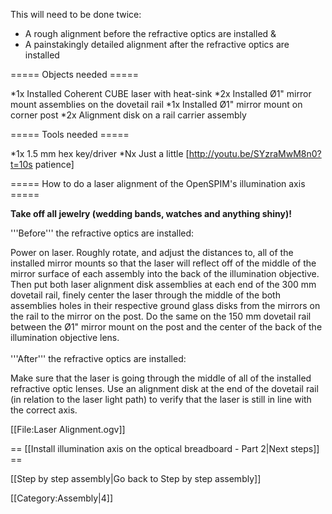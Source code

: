 This will need to be done twice:

* A rough alignment before the refractive optics are installed &
* A painstakingly detailed alignment after the refractive optics are installed

===== Objects needed =====

*1x Installed Coherent CUBE laser with heat-sink
*2x Installed Ø1" mirror mount assemblies on the dovetail rail
*1x Installed Ø1" mirror mount on corner post
*2x Alignment disk on a rail carrier assembly

===== Tools needed =====

*1x 1.5 mm hex key/driver
*Nx Just a little [http://youtu.be/SYzraMwM8n0?t=10s patience]

===== How to do a laser alignment of the OpenSPIM's illumination axis =====

 <b>Take off all jewelry (wedding bands, watches and anything shiny)!</b>

'''Before''' the refractive optics are installed:

Power on laser. Roughly rotate, and adjust the distances to, all of the installed mirror mounts so that the laser will reflect off of the middle of the mirror surface of each assembly into the back of the illumination objective. Then put both laser alignment disk assemblies at each end of the 300 mm dovetail rail, finely center the laser through the middle of the both assemblies holes in their respective ground glass disks from the mirrors on the rail to the mirror on the post. Do the same on the 150 mm dovetail rail between the Ø1" mirror mount on the post and the center of the back of the illumination objective lens.
<br><br>
'''After''' the refractive optics are installed:

Make sure that the laser is going through the middle of all of the installed refractive optic lenses. Use an alignment disk at the end of the dovetail rail (in relation to the laser light path) to verify that the laser is still in line with the correct axis.

[[File:Laser Alignment.ogv]]

== [[Install illumination axis on the optical breadboard - Part 2|Next steps]] ==

[[Step by step assembly|Go back to Step by step assembly]]

[[Category:Assembly|4]]
